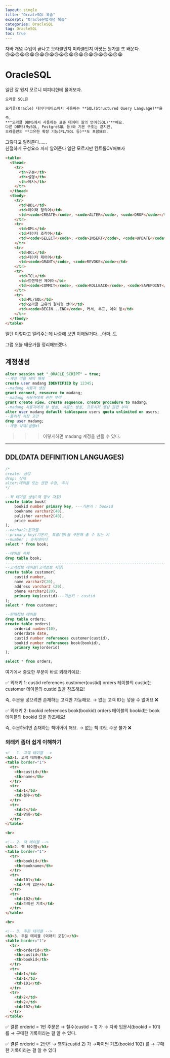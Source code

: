 ```yaml
---
layout: single
title: "OrcaleSQL 복습"
excerpt: "Oracle문법개념 복습"
categories: OracleSQL
tag: OracleSQL
toc: true
---
```


자바 개념 수업이 끝나고 오라클인지 미라클인지 어쩃든 뭔가를 또 배운다.  
😢😭😢😭😢😭😢😭😢😭😢😭😢😭😢😭😢😭😢😭😢😭😢😭

# OracleSQL
일단 잘 뭔지 모르니 찌피티한테 물어보자.  

```markdown
오라클 SQL은

오라클(Oracle) 데이터베이스에서 사용하는 **SQL(Structured Query Language)**을 의미해요.

즉,
**"오라클 DBMS에서 사용하는 표준 데이터 질의 언어(SQL)"**예요.
다른 DBMS(MySQL, PostgreSQL 등)와 기본 구조는 같지만,
오라클만의 **고유한 확장 기능(PL/SQL 등)**도 포함돼요.
```
그렇다고 알려준다......  
친절하게 구성요소 까지 알려준다 일단 모르지만 컨트롤CV해보자

```html
<table>
  <thead>
    <tr>
      <th>구분</th>
      <th>설명</th>
      <th>예시</th>
    </tr>
  </thead>
  <tbody>
    <tr>
      <td>DDL</td>
      <td>데이터 정의어</td>
      <td><code>CREATE</code>, <code>ALTER</code>, <code>DROP</code></td>
    </tr>
    <tr>
      <td>DML</td>
      <td>데이터 조작어</td>
      <td><code>SELECT</code>, <code>INSERT</code>, <code>UPDATE</code>, <code>DELETE</code></td>
    </tr>
    <tr>
      <td>DCL</td>
      <td>데이터 제어어</td>
      <td><code>GRANT</code>, <code>REVOKE</code></td>
    </tr>
    <tr>
      <td>TCL</td>
      <td>트랜잭션 제어어</td>
      <td><code>COMMIT</code>, <code>ROLLBACK</code>, <code>SAVEPOINT</code></td>
    </tr>
    <tr>
      <td>PL/SQL</td>
      <td>오라클 고유의 절차형 언어</td>
      <td><code>BEGIN...END</code>, 커서, 루프, 예외 등</td>
    </tr>
  </tbody>
</table>
```
일단 이렇다고 알려주는데 나중에 보면 이해될거다....아마..도  

그럼 오늘 배운거를 정리해보겠다.

## 계정생성

```sql
alter session set "_ORACLE_SCRIPT" = true;
--계정 이름 제약 해제
create user madang IDENTIFIED by 12345;
--madang 사용자 생성
grant connect, resource to madang;
--madang 사용자에게 권한 부여
grant create view, create sequence, create procedure to madang;
--madang 사용자에게 뷰 생성, 시퀀스 생성, 프로시져 생성 권한 부여
alter user madang default tablespace users quota unlimited on users;
--물리적 저장 고간
drop user madang;
--계정 삭제(실행x)
```
>>> 이렇게하면 madang 계정을 만들 수 있다.

--------------------------------------------------------------

## DDL(DATA DEFINITION LANGUAGES)

```sql
/*
create: 생성
drop: 삭제
alter:테이블 또는 권한 수정, 추가
*/

--책 테이블 생성(책 정보 저장)
create table book(
    bookid number primary key, ---기본키 : bookid
    bookname varchar2(40),
    pulisher varchar2(40),
    price number
);
--vachar2:문자열
--primary key(기본키_ 튜플(행)을 구분해 줄 수 있는 키
--number : 숫자데이터
select * from book;

--테이블 삭제
drop table book;
--------------------------------------------------------------------------------
--고객정보 테이블(고객정보 저장)
create table customer(
    custid number,
    name varchar2(20),
    address varchar2 (20),
    phone varchar2(20),
    primary key(custid)---기본키 : custid
);
select * from customer;

--판매정보 테이블
drop table orders;
create table orders(
    orderid number(10),
    orderdate date,
    custid number references customer(custid),
    bookid number references book(bookid),
    primary key(orderid)
);

select * from orders;
```
여기에서 중요한 부분이 바로 외래키예요:

✅ 외래키 1: custid references customer(custid)
orders 테이블의 custid는
customer 테이블의 custid 값을 참조해요!

즉, 주문을 넣으려면 존재하는 고객만 가능해요.
→ 없는 고객 ID는 넣을 수 없어요 ❌

✅ 외래키 2: bookid references book(bookid)
orders 테이블의 bookid는
book 테이블의 bookid 값을 참조해요!

즉, 주문하려면 존재하는 책이어야 해요.
→ 없는 책 ID도 주문 불가 ❌ 

### 외래키 좀더 쉽게 이해하기

```html
<!-- 1. 고객 테이블 -->
<h3>1. 고객 테이블</h3>
<table border="1">
  <tr>
    <th>custid</th>
    <th>name</th>
  </tr>
  <tr>
    <td>1</td>
    <td>철수</td>
  </tr>
  <tr>
    <td>2</td>
    <td>영희</td>
  </tr>
</table>

<br>

<!-- 2. 책 테이블 -->
<h3>2. 책 테이블</h3>
<table border="1">
  <tr>
    <th>bookid</th>
    <th>bookname</th>
  </tr>
  <tr>
    <td>101</td>
    <td>자바 입문서</td>
  </tr>
  <tr>
    <td>102</td>
    <td>파이썬 기초</td>
  </tr>
</table>

<br>

<!-- 3. 주문 테이블 -->
<h3>3. 주문 테이블 (외래키 포함)</h3>
<table border="1">
  <tr>
    <th>orderid</th>
    <th>custid</th>
    <th>bookid</th>
  </tr>
  <tr>
    <td>1</td>
    <td>1</td>
    <td>101</td>
  </tr>
  <tr>
    <td>2</td>
    <td>2</td>
    <td>102</td>
  </tr>
</table>

```
✅ 결론
orderid = 1번 주문은
→ 철수(custid = 1) 가
→ 자바 입문서(bookid = 101) 를
→ 구매한 기록이라는 걸 알 수 있다.

✅ 결론
orderid = 2번은
→ 영희(custid 2) 가 
→파이썬 기초(bookid 102) 를
→ 구매한 기록이라는 걸 알 수 있다
